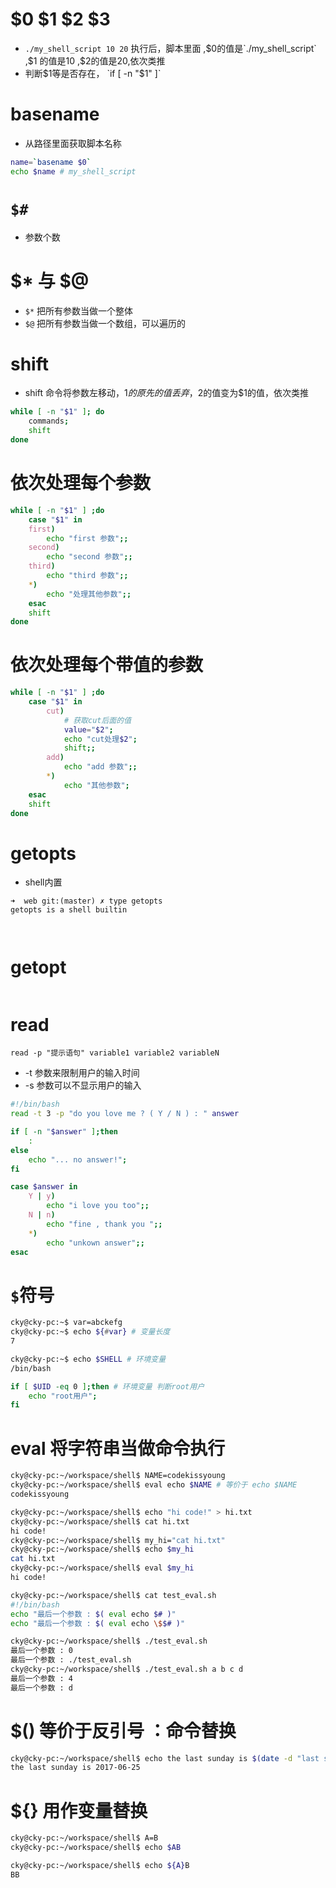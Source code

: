 # $0 $1 $2 $3
- `./my_shell_script 10 20` 执行后，脚本里面 ,$0的值是`./my_shell_script` ,$1 的值是10 ,$2的值是20,依次类推
- 判断$1等是否存在， `if [ -n "$1" ]`

# basename
- 从路径里面获取脚本名称
```bash
name=`basename $0`
echo $name # my_shell_script
```

# `$#`
- 参数个数

# $* 与 $@
- `$*` 把所有参数当做一个整体
- `$@` 把所有参数当做一个数组，可以遍历的

# shift
- shift 命令将参数左移动，$1的原先的值丢弃，$2的值变为$1的值，依次类推
```bash
while [ -n "$1" ]; do
    commands;
    shift
done
```

# 依次处理每个参数

```bash
while [ -n "$1" ] ;do
    case "$1" in
    first)
        echo "first 参数";;
    second)
        echo "second 参数";;
    third)
        echo "third 参数";;
    *)
        echo "处理其他参数";;
    esac
    shift
done
```


# 依次处理每个带值的参数
```bash
while [ -n "$1" ] ;do
    case "$1" in
        cut)
            # 获取cut后面的值
            value="$2";
            echo "cut处理$2";
            shift;;
        add)
            echo "add 参数";;
        *)
            echo "其他参数";
    esac
    shift
done
```


getopts
================================================================================
- shell内置

```
➜  web git:(master) ✗ type getopts
getopts is a shell builtin
```

```bash



```

getopt
================================================================================


```bash
```




read
================================================================================
```
read -p "提示语句" variable1 variable2 variableN 
```

- -t 参数来限制用户的输入时间
- -s 参数可以不显示用户的输入

```bash
#!/bin/bash
read -t 3 -p "do you love me ? ( Y / N ) : " answer

if [ -n "$answer" ];then
    :
else
    echo "... no answer!";
fi

case $answer in
    Y | y)
        echo "i love you too";;
    N | n)
        echo "fine , thank you ";;
    *)
        echo "unkown answer";;
esac
```


`$`符号
================================================================================
```bash
cky@cky-pc:~$ var=abckefg
cky@cky-pc:~$ echo ${#var} # 变量长度
7

cky@cky-pc:~$ echo $SHELL # 环境变量
/bin/bash

if [ $UID -eq 0 ];then # 环境变量 判断root用户
    echo "root用户";
fi
```

eval 将字符串当做命令执行
================================================================================
```bash
cky@cky-pc:~/workspace/shell$ NAME=codekissyoung
cky@cky-pc:~/workspace/shell$ eval echo $NAME # 等价于 echo $NAME
codekissyoung

cky@cky-pc:~/workspace/shell$ echo "hi code!" > hi.txt
cky@cky-pc:~/workspace/shell$ cat hi.txt 
hi code!
cky@cky-pc:~/workspace/shell$ my_hi="cat hi.txt"
cky@cky-pc:~/workspace/shell$ echo $my_hi
cat hi.txt
cky@cky-pc:~/workspace/shell$ eval $my_hi
hi code!

cky@cky-pc:~/workspace/shell$ cat test_eval.sh 
#!/bin/bash
echo "最后一个参数 : $( eval echo $# )"
echo "最后一个参数 : $( eval echo \$$# )"

cky@cky-pc:~/workspace/shell$ ./test_eval.sh 
最后一个参数 : 0
最后一个参数 : ./test_eval.sh
cky@cky-pc:~/workspace/shell$ ./test_eval.sh a b c d
最后一个参数 : 4
最后一个参数 : d

```

$() 等价于反引号 ：命令替换
================================================================================
```bash
cky@cky-pc:~/workspace/shell$ echo the last sunday is $(date -d "last sunday" +%Y-%m-%d)
the last sunday is 2017-06-25
```

${} 用作变量替换
================================================================================
```bash
cky@cky-pc:~/workspace/shell$ A=B
cky@cky-pc:~/workspace/shell$ echo $AB

cky@cky-pc:~/workspace/shell$ echo ${A}B
BB

```













